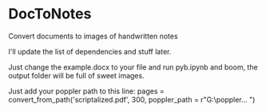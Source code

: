# DocToNotes

Convert documents to images of handwritten notes

I'll update the list of dependencies and stuff later.

Just change the example.docx to your file and run pyb.ipynb and boom, the output folder will be full of sweet images.

Just add your poppler path to this line:
pages = convert_from_path('scriptalized.pdf', 300, poppler_path = r"G:\poppler... ")
